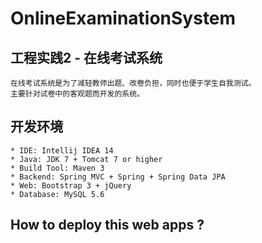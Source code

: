 # OnlineExaminationSystem

## 工程实践2 - 在线考试系统
    在线考试系统是为了减轻教师出题、改卷负担，同时也便于学生自我测试。
    主要针对试卷中的客观题而开发的系统。

## 开发环境
    * IDE: Intellij IDEA 14
    * Java: JDK 7 + Tomcat 7 or higher
    * Build Tool: Maven 3
    * Backend: Spring MVC + Spring + Spring Data JPA
    * Web: Bootstrap 3 + jQuery
    * Database: MySQL 5.6

## How to deploy this web apps ?
